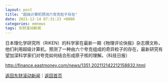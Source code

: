 ```yaml
---
layout: post
title: "超级计算机预测六夸克粒子存在"
date: 2021-12-14 07:31:23 +0800
categories: emnews
tags: 东财滚动新闻
---
```


日本理化学研究所（RIKEN）的科学家在最新一期《物理评论快报》杂志撰文称，他们利用超级计算机，预测了一种由六个夸克组成的奇异粒子的存在，最新研究有望加深科学家们对夸克如何结合形成原子核的理解。（科技日报）

<http://finance.eastmoney.com/news/1351,202112142212158832.html>

[返回东财滚动新闻](//finews.withounder.com/emnews/)｜[返回首页](//finews.withounder.com/)